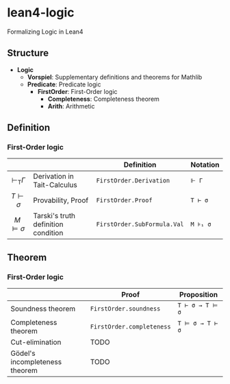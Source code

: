# lean4-logic
Formalizing Logic in Lean4

## Structure
- **Logic**
  - **Vorspiel**: Supplementary definitions and theorems for Mathlib
  - **Predicate**: Predicate logic
    - **FirstOrder**: First-Order logic
      - **Completeness**: Completeness theorem
      - **Arith**: Arithmetic

## Definition
### First-Order logic

|                            |                                     | Definition                   | Notation |
| :----:                     | ----                                | ----                         | ----     |
| $\vdash_\mathrm{T} \Gamma$ | Derivation in Tait-Calculus         |  `FirstOrder.Derivation`     | `⊩ Γ`    |
| $T \vdash \sigma$          | Provability, Proof                  |  `FirstOrder.Proof`          | `T ⊢ σ`  |
| $M \models \sigma$         | Tarski's truth definition condition |  `FirstOrder.SubFormula.Val` | `M ⊧₁ σ` |

## Theorem
### First-Order logic

|                                | Proof                     | Proposition      | 
| ----                           |  ----                     | ----             |
| Soundness theorem              | `FirstOrder.soundness`    | `T ⊢ σ → T ⊨ σ` |
| Completeness theorem           | `FirstOrder.completeness` | `T ⊨ σ → T ⊢ σ` |
| Cut-elimination                | TODO                      |                  |
| Gödel's incompleteness theorem | TODO                      |                  |
